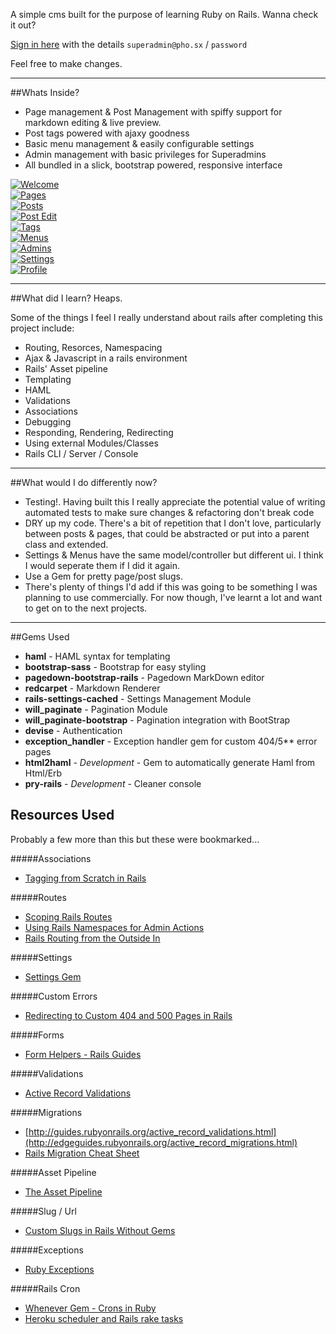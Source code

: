A simple cms built for the purpose of learning Ruby on Rails. Wanna check it out?

[Sign in here](https://frozen-bastion-6147.herokuapp.com/cms) with the details `superadmin@pho.sx` / `password`  

Feel free to make changes.

---

##Whats Inside?

* Page management & Post Management with spiffy support for markdown editing & live preview.
* Post tags powered with ajaxy goodness
* Basic menu management & easily configurable settings
* Admin management with basic privileges for Superadmins
* All bundled in a slick, bootstrap powered, responsive interface



<div  id="gallery" class="50% row uniform">
  
  <div class="4u">
    <a class="image fit thumb" href="/images/fulls/01_welcome.png">
      <img alt="Welcome" src="/images/thumbs/01_welcome.png">
    </a>
  </div>
  
  <div class="4u">
    <a class="image fit thumb" href="/images/fulls/02_pages.png">
      <img alt="Pages" src="/images/thumbs/02_pages.png">
    </a>
  </div>
  
  <div class="4u$">
    <a class="image fit thumb" href="/images/fulls/03_posts.png">
      <img alt="Posts" src="/images/thumbs/03_posts.png">
    </a>
  </div>
  
  <div class="4u">
    <a class="image fit thumb" href="/images/fulls/04_post_edit.png">
      <img alt="Post Edit" src="/images/thumbs/04_post_edit.png">
    </a>
  </div>
  
  <div class="4u">
    <a class="image fit thumb" href="/images/fulls/05_tags.png">
      <img alt="Tags" src="/images/thumbs/05_tags.png">
    </a>
  </div>
  
  <div class="4u$">
    <a class="image fit thumb" href="/images/fulls/06_menus.png">
      <img alt="Menus" src="/images/thumbs/06_menus.png">
    </a>
  </div>
  
  <div class="4u">
    <a class="image fit thumb" href="/images/fulls/07_admins.png">
      <img alt="Admins" src="/images/thumbs/07_admins.png">
    </a>
  </div>
  
  <div class="4u">
    <a class="image fit thumb" href="/images/fulls/08_settings.png">
      <img alt="Settings" src="/images/thumbs/08_settings.png">
    </a>
  </div>
  
  <div class="4u$">
    <a class="image fit thumb" href="/images/fulls/09_profile.png">
      <img alt="Profile" src="/images/thumbs/09_profile.png">
    </a>
  </div>
  
</div>

---
##What did I learn?
Heaps.

Some of the things I feel I really understand about rails after completing this project include:

* Routing, Resorces, Namespacing
* Ajax & Javascript in a rails environment
* Rails' Asset pipeline
* Templating 
* HAML
* Validations
* Associations
* Debugging
* Responding, Rendering, Redirecting
* Using external Modules/Classes
* Rails CLI / Server / Console

---

##What would I do differently now?

* Testing!. Having built this I really appreciate the potential value of writing automated tests to make sure changes & refactoring don't break code
* DRY up my code. There's a bit of repetition that I don't love, particularly between posts & pages, that could be abstracted or put into a parent class and extended.
* Settings & Menus have the same model/controller but different ui. I think I would seperate them if I did it again.
* Use a Gem for pretty page/post slugs.
* There's plenty of things I'd add if this was going to be something I was planning to use commercially. For now though, I've learnt a lot and want to get on to the next projects.

---

##Gems Used

* **haml** - HAML syntax for templating
* **bootstrap-sass** - Bootstrap for easy styling
* **pagedown-bootstrap-rails** - Pagedown MarkDown editor 
* **redcarpet** - Markdown Renderer
* **rails-settings-cached** - Settings Management Module
* **will_paginate** - Pagination Module
* **will_paginate-bootstrap** - Pagination integration with BootStrap
* **devise** - Authentication
* **exception_handler** - Exception handler gem for custom 404/5** error pages
* **html2haml** - *Development* - Gem to automatically generate Haml from Html/Erb
* **pry-rails** - *Development* - Cleaner console



## Resources Used
Probably a few more than this but these were bookmarked...

#####Associations  

* [Tagging from Scratch in Rails](http://www.sitepoint.com/tagging-scratch-rails/)

#####Routes  

* [Scoping Rails Routes](http://notahat.com/2014/02/05/scoping-rails-routes.html)
* [Using Rails Namespaces for Admin Actions](http://blog.roberteshleman.com/2014/08/14/using-rails-namespaces-for-admin-actions/)
* [Rails Routing from the Outside In](http://edgeguides.rubyonrails.org/routing.html)

#####Settings  

* [Settings Gem](https://github.com/huacnlee/rails-settings-cached)

#####Custom Errors  

* [Redirecting to Custom 404 and 500 Pages in Rails](http://easyactiverecord.com/blog/2014/08/19/redirecting-to-custom-404-and-500-pages-in-rails/)

#####Forms  

* [Form Helpers - Rails Guides](http://guides.rubyonrails.org/form_helpers.html)

#####Validations  

* [Active Record Validations](http://guides.rubyonrails.org/active_record_validations.html)

#####Migrations  

* [http://guides.rubyonrails.org/active_record_validations.html](http://edgeguides.rubyonrails.org/active_record_migrations.html)
* [Rails Migration Cheat Sheet](https://gist.github.com/pjho/af5245d59ed0d27d9a6e)

#####Asset Pipeline  

* [The Asset Pipeline](http://guides.rubyonrails.org/asset_pipeline.html)

#####Slug / Url  

* [Custom Slugs in Rails Without Gems](http://code-worrier.com/blog/custom-slugs-in-rails/)

#####Exceptions  
* [Ruby Exceptions](http://rubylearning.com/satishtalim/ruby_exceptions.html)

#####Rails Cron
* [Whenever Gem - Crons in Ruby](https://github.com/javan/whenever)  
* [Heroku scheduler and Rails rake tasks](http://albertogrespan.com/blog/heroku-scheduler-and-rails-rake-tasks/)
